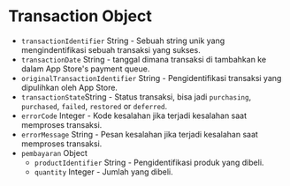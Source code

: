 # Transaction Object

* `transactionIdentifier` String - Sebuah string unik yang mengindentifikasi sebuah transaksi yang sukses.
* `transactionDate` String - tanggal dimana transaksi di tambahkan ke dalam App Store's payment queue.
* `originalTransactionIdentifier` String - Pengidentifikasi transaksi yang dipulihkan oleh App Store.
* `transactionState`String - Status transaksi, bisa jadi `purchasing`, `purchased`, `failed`, `restored` or `deferred`.
* `errorCode` Integer - Kode kesalahan jika terjadi kesalahan saat memproses transaksi.
* `errorMessage` String - Pesan kesalahan jika terjadi kesalahan saat memproses transaksi.
* `pembayaran` Object 
  * `productIdentifier` String - Pengidentifikasi produk yang dibeli.
  * `quantity` Integer - Jumlah yang dibeli.